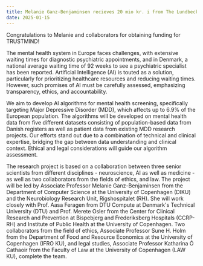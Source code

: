 ```yaml
---
title: Melanie Ganz-Benjaminsen recieves 20 mio kr. i from The Lundbeck Foundation Collaborative Projects-program 
date: 2025-01-15
---
```


Congratulations to Melanie and collaborators for obtaining funding for TRUSTMIND!

<!--more-->

The mental health system in Europe faces challenges, with extensive waiting times for diagnostic psychiatric appointments, and in Denmark, a national average waiting time of 92 weeks to see a psychiatric specialist has been reported. Artificial Intelligence (AI) is touted as a solution, particularly for prioritizing healthcare resources and reducing waiting times. However, such promises of AI must be carefully assessed, emphasizing transparency, ethics, and accountability. 

We aim to develop AI algorithms for mental health screening, specifically targeting Major Depressive Disorder (MDD), which affects up to 6.9% of the European population. The algorithms will be developed on mental health data from five different datasets consisting of population-based data from Danish registers as well as patient data from existing MDD research projects. Our efforts stand out due to a combination of technical and clinical expertise, bridging the gap between data understanding and clinical context. Ethical and legal considerations will guide our algorithm assessment.

The research project is based on a collaboration between three senior scientists from different disciplines - neuroscience, AI as well as medicine - as well as two collaborators from the fields of ethics, and law. The project will be led by Associate Professor Melanie Ganz-Benjaminsen from the Department of Computer Science at the University of Copenhagen (DIKU) and the Neurobiology Research Unit, Rigshospitalet (RH). She will work closely with Prof. Aasa Feragen from DTU Compute at Denmark's Technical University (DTU) and Prof. Merete Osler from the Center for Clinical Research and Prevention at Bispebjerg and Frederiksberg Hospitals (CCRP-RH) and Institute of Public Health at the University of Copenhagen. Two collaborators from the field of ethics, Associate Professor Sune H. Holm from the Department of Food and Resource Economics at the University of Copenhagen (IFRO KU), and legal studies, Associate Professor Katharina Ó Cathaoir from the Faculty of Law at the University of Copenhagen (LAW KU), complete the team.
